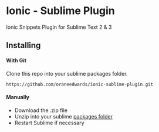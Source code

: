 Ionic - Sublime Plugin
======================

Ionic Snippets Plugin for Sublime Text 2 &amp; 3

## Installing

#### With Git

Clone this repo into your sublime packages folder.

    https://github.com/oraneedwards/ionic-sublime-plugin.git


#### Manually

* Download the .zip file
* Unzip into your sublime [packages folder](http://google.com)
* Restart Sublime if necessary

